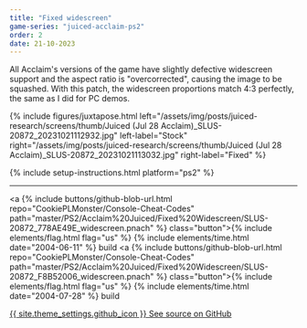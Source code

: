 ```yaml
---
title: "Fixed widescreen"
game-series: "juiced-acclaim-ps2"
order: 2
date: 21-10-2023
---
```


All Acclaim's versions of the game have slightly defective widescreen support and the aspect ratio is "overcorrected",
causing the image to be squashed. With this patch, the widescreen proportions match 4:3 perfectly, the same as I did for PC demos.

{% include figures/juxtapose.html left="/assets/img/posts/juiced-research/screens/thumb/Juiced (Jul 28 Acclaim)_SLUS-20872_20231021112932.jpg" left-label="Stock"
        right="/assets/img/posts/juiced-research/screens/thumb/Juiced (Jul 28 Acclaim)_SLUS-20872_20231021113032.jpg" right-label="Fixed" %}

{% include setup-instructions.html platform="ps2" %}

***

<a {% include buttons/github-blob-url.html repo="CookiePLMonster/Console-Cheat-Codes" path="master/PS2/Acclaim%20Juiced/Fixed%20Widescreen/SLUS-20872_778AE49E_widescreen.pnach" %} class="button">{% include elements/flag.html flag="us" %} {% include elements/time.html date="2004-06-11" %} build</a>
<a {% include buttons/github-blob-url.html repo="CookiePLMonster/Console-Cheat-Codes" path="master/PS2/Acclaim%20Juiced/Fixed%20Widescreen/SLUS-20872_F8B52006_widescreen.pnach" %} class="button">{% include elements/flag.html flag="us" %} {% include elements/time.html date="2004-07-28" %} build </a>

<a href="https://github.com/CookiePLMonster/Console-Cheat-Codes/blob/master/PS2/Acclaim%20Juiced/Fixed%20Widescreen" class="button github" target="_blank">{{ site.theme_settings.github_icon }} See source on GitHub</a>
